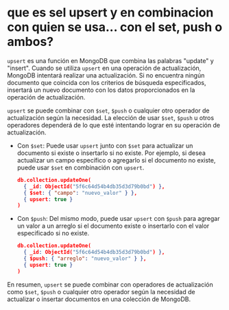 # que es sel upsert y en combinacion con quien se usa... con el set, push o ambos?

`upsert` es una función en MongoDB que combina las palabras "update" y "insert". Cuando se utiliza `upsert` en una operación de actualización, MongoDB intentará realizar una actualización. Si no encuentra ningún documento que coincida con los criterios de búsqueda especificados, insertará un nuevo documento con los datos proporcionados en la operación de actualización.

`upsert` se puede combinar con `$set`, `$push` o cualquier otro operador de actualización según la necesidad. La elección de usar `$set`, `$push` u otros operadores dependerá de lo que esté intentando lograr en su operación de actualización.

-   Con `$set`: Puede usar `upsert` junto con `$set` para actualizar un documento si existe o insertarlo si no existe. Por ejemplo, si desea actualizar un campo específico o agregarlo si el documento no existe, puede usar `$set` en combinación con `upsert`.

    ```json
    db.collection.updateOne(
      { _id: ObjectId("5f6c64d54b4db35d3d79b0bd") },
      { $set: { "campo": "nuevo_valor" } },
      { upsert: true }
    )
    ```

-   Con `$push`: Del mismo modo, puede usar `upsert` con `$push` para agregar un valor a un arreglo si el documento existe o insertarlo con el valor especificado si no existe.

    ```json
    db.collection.updateOne(
      { _id: ObjectId("5f6c64d54b4db35d3d79b0bd") },
      { $push: { "arreglo": "nuevo_valor" } },
      { upsert: true }
    )
    ```

En resumen, `upsert` se puede combinar con operadores de actualización como `$set`, `$push` o cualquier otro operador según la necesidad de actualizar o insertar documentos en una colección de MongoDB.
